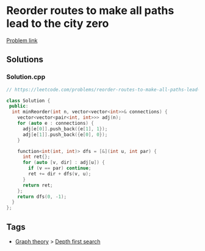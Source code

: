 # Reorder routes to make all paths lead to the city zero

[Problem link](https://leetcode.com/problems/reorder-routes-to-make-all-paths-lead-to-the-city-zero/)

## Solutions


### Solution.cpp
```cpp
// https://leetcode.com/problems/reorder-routes-to-make-all-paths-lead-to-the-city-zero/

class Solution {
 public:
  int minReorder(int n, vector<vector<int>>& connections) {
    vector<vector<pair<int, int>>> adj(n);
    for (auto e : connections) {
      adj[e[0]].push_back({e[1], 1});
      adj[e[1]].push_back({e[0], 0});
    }

    function<int(int, int)> dfs = [&](int u, int par) {
      int ret{};
      for (auto [v, dir] : adj[u]) {
        if (v == par) continue;
        ret += dir + dfs(v, u);
      }
      return ret;
    };
    return dfs(0, -1);
  }
};
```
## Tags

* [Graph theory](/README.md#Graph_theory) > [Depth first search](/README.md#Graph_theory-Depth_first_search)
